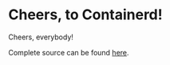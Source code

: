 Cheers, to Containerd!
======================

Cheers, everybody!

Complete source can be found [here](https://github.com/pdevine/ctr-cheers).
